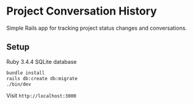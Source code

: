 # Project Conversation History

Simple Rails app for tracking project status changes and conversations.

## Setup

Ruby 3.4.4
SQLite database

```bash
bundle install
rails db:create db:migrate
./bin/dev
```

Visit `http://localhost:3000`
